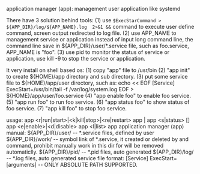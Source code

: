 application manager (app): management user application like systemd

There have 3 solution behind tools:
(1) use ```$ExecStarCommand > ${APP_DIR}/log/${APP_NAME}.log  2>&1 &&``` command to execute user define command,
    screen output redirected to log file.
(2) use APP_NAME to management service or application instead of input long command line,
    the command line save in ${APP_DIR}/user/*.service file, such as foo.service, APP_NAME is "foo".
(3) use pid to monitor the status of service or application,
    use kill -9 <pid> to stop the service or application.

It very install on shell based os:
(1) copy "app" file to /usr/bin
(2) "app init" to create ${HOME}/app directory and sub directory.
(3) put some service file to ${HOME}/app/user directory, such as:
echo << EOF
[Service]
ExecStart=/usr/bin/tail -f /var/log/system.log
EOF > ${HOME}/app/user/foo.service
(4) "app enable foo" to enable foo service.
(5) "app run foo" to run foo service.
(6) "app status foo" to show status of foo service.
(7) "app kill foo" to stop foo service.



usage: app <r|run|start>|<k|kill|stop>|<re|restart> <service-name>
       app <run-all>|<kill-all>
       app <s|status> [<service-name>]
       app <e|enable>|<d|disable> <service-name>
       app <l|list>
       app <init>
application manager (app) manual:
  ${APP_DIR}/user/ -- *.service files, defined by user
  ${APP_DIR}/work/ -- symbol link of *.service, it created or deleted by <enable> and <disable> command,
                    prohibit manually work in this dir for will be removed automaticlly.
  ${APP_DIR}/pid/ -- *.pid files, auto generated
  ${APP_DIR}/log/ -- *.log files, auto generated
  service file format:
    [Service]
    ExecStart=<command> [arguments]  -- ONLY ABSOLUTE PATH SUPPORTED.
